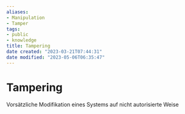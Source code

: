 ```yaml
---
aliases: 
- Manipulation
- Tamper
tags:
- public
- knowledge
title: Tampering
date created: "2023-03-21T07:44:31"
date modified: "2023-05-06T06:35:47"
---
```


# Tampering
Vorsätzliche Modifikation eines Systems auf nicht autorisierte Weise
